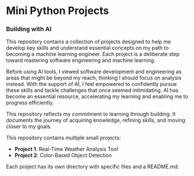 # Mini Python Projects
### Building with AI

This repository contains a collection of projects designed to help me develop key skills and understand essential concepts on my path to becoming a machine learning engineer. Each project is a deliberate step toward mastering software engineering and machine learning.

Before using AI tools, I viewed software development and engineering as areas that might be beyond my reach, thinking I should focus on analysis instead. With the support of AI, I feel empowered to confidently pursue these skills and tackle challenges that once seemed intimidating. AI has become an essential resource, accelerating my learning and enabling me to progress efficiently.

This repository reflects my commitment to learning through building. It documents the journey of acquiring knowledge, refining skills, and moving closer to my goals.

This repository contains multiple small projects:
- **Project 1**: Real-Time Weather Analysis Tool
- **Project 2**: Color-Based Object Detection

Each project has its own directory with specific files and a README.md.
